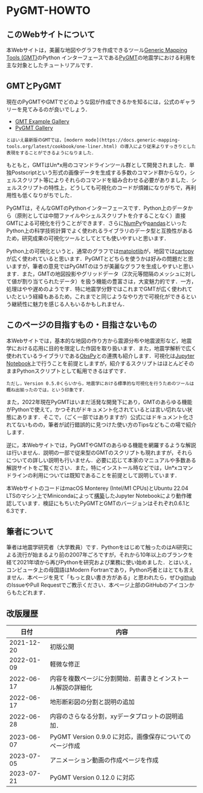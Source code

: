 # PyGMT-HOWTO

## このWebサイトについて

本Webサイトは，美麗な地図やグラフを作成できるツール[Generic Mapping Tools (GMT)](https://github.com/GenericMappingTools/gmt)のPython インターフェースである[PyGMT](https://www.pygmt.org/)の地震学における利用を主な対象としたチュートリアルです．

## GMTとPyGMT

現在のPyGMTやGMTでどのような図が作成できるかを知るには，公式のギャラリーを見てみるのが良いでしょう．

- [GMT Example Gallery](https://docs.generic-mapping-tools.org/latest/gallery.html)
- [PyGMT Gallery](https://www.pygmt.org/latest/gallery/)

````{margin}
とはいえ最新版のGMTでは，[modern mode](https://docs.generic-mapping-tools.org/latest/cookbook/one-liner.html) の導入により従来よりすっきりとした表現をすることができるようになりました．
````
もともと，GMTはUn*x用のコマンドラインツール群として開発されました．単独Postscriptという形式の画像データを生成する多数のコマンド群からなり，シェルスクリプト等によりそれらのコマンドを組み合わせる必要がありました．シェルスクリプトの特性上，どうしても可視化のコードが煩雑になりがちで，再利用性も低くなりがちでした．


PyGMTは，そんなGMTのPythonインターフェースです．Python上のデータから（原則としては中間ファイルやシェルスクリプトを介することなく）直接GMTによる可視化を行うことができます．さらに[NumPy](https://numpy.org)や[pandas](https://pandas.pydata.org)といったPython上の科学技術計算でよく使われるライブラリのデータ型と互換性があるため，研究成果の可視化ツールとしてとても使いやすいと思います．

Python上の可視化というと，通常のグラフでは[matplotlib](https://matplotlib.org)が，地図では[cartopy](https://scitools.org.uk/cartopy)が広く使われていると思います．PyGMTとどちらを使うかは好みの問題だと思いますが，筆者の意見ではPyGMTのほうが美麗なグラフを生成しやすいと思います．また，GMTの地図投影やグリッドデータ（2次元等間隔のメッシュに対して値が割り当てられたデータ）を扱う機能の豊富さは，大変魅力的です．一方，処理はやや遅めのようです．特に地震学分野ではこれまでGMTが広く使われていたという経緯もあるため，これまでと同じようなやり方で可視化ができるという継続性に魅力を感じる人もいるかもしれません．

## このページの目指すもの・目指さないもの

本Webサイトでは，基本的な地図の作り方から震源分布や地震波形など，地震学における応用に目的を限定した作図を取り扱います．また，地震学解析で広く使われているライブラリである[ObsPy](https://docs.obspy.org)との連携も紹介します．可視化は[Jupyter Notebook](https://jupyter.org)上で行うことを前提としますが，紹介するスクリプトはほとんどそのままPythonスクリプトとして転用できるはずです．

```{margin}
ただし，Version 0.5.0くらいから，地震学における標準的な可視化を行うためのツールは概ね出揃ったのでは，という印象です．
```
また，2022年現在PyGMTはいまだ活発な開発下にあり，GMTのあらゆる機能がPythonで使えて，かつそれがドキュメント化されているとは言い切れない状態にあります．そこで，（ごく一部ではありますが）公式にはドキュメント化されてないものの，筆者が試行錯誤的に見つけた使い方のTipsなどもこの場で紹介します．

逆に，本Webサイトでは，PyGMTやGMTのあらゆる機能を網羅するような解説は行いません．説明の一部で従来型のGMTのスクリプトも現れますが，それらについての詳しい説明も行いません．必要に応じて本家のマニュアルや多数ある解説サイトをご覧ください．また，特にインストール時などでは，Un*xコマンドラインの利用については既知であることを前提として説明しています．

本WebサイトのコードはmacOS Monterey (Intel/M1 CPUs)とUbuntu 22.04 LTSのマシン上でMinicondaによって[構築](./install.md)したJupyter Notebookにより動作確認しています．検証にもちいたPyGMTとGMTのバージョンはそれぞれ0.6.1と6.3です．

## 筆者について

筆者は地震学研究者（大学教員）です．Pythonをはじめて触ったのはAI研究による流行が始まるより前の2007年ごろですが，それから10年以上のブランクを経て2021年頃から再びPythonを研究および業務に使い始めました．とはいえ，コンピュータ上の母国語はModern Fortranであり，Python巧者とはとても言えません．本ページを見て「もっと良い書き方がある」と思われたら，ぜひ[github](https://github.com/tktmyd/pygmt-howto-jp)のIssueやPull Requestでご教示ください．本ページ上部のGitHubのアイコンからもたどれます．


## 改版履歴

| 日付 | 内容 | 
| --- | --- |
| 2021-12-20 | 初版公開 |
| 2022-01-09 | 軽微な修正 |
| 2022-06-17 | 内容を複数ページに分割開始．前書きとインストール解説の詳細化 |
| 2022-06-17 | 地形断彩図の分割と説明の追加 |
| 2022-06-28 | 内容のさらなる分割，xyデータプロットの説明追加． |
| 2023-06-07 | PyGMT Version 0.9.0 に対応，画像保存についてのページ作成 |
| 2023-07-05 | アニメーション動画の作成ページを作成 |
| 2023-07-21 | PyGMT Version 0.12.0 に対応 |
